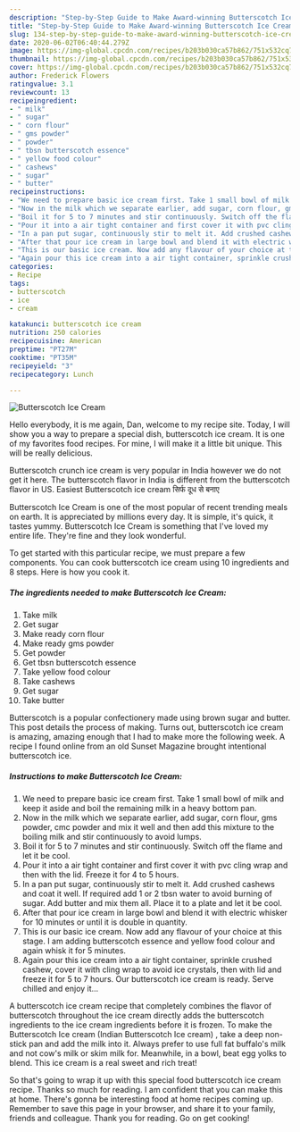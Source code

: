 ```yaml
---
description: "Step-by-Step Guide to Make Award-winning Butterscotch Ice Cream"
title: "Step-by-Step Guide to Make Award-winning Butterscotch Ice Cream"
slug: 134-step-by-step-guide-to-make-award-winning-butterscotch-ice-cream
date: 2020-06-02T06:40:44.279Z
image: https://img-global.cpcdn.com/recipes/b203b030ca57b862/751x532cq70/butterscotch-ice-cream-recipe-main-photo.jpg
thumbnail: https://img-global.cpcdn.com/recipes/b203b030ca57b862/751x532cq70/butterscotch-ice-cream-recipe-main-photo.jpg
cover: https://img-global.cpcdn.com/recipes/b203b030ca57b862/751x532cq70/butterscotch-ice-cream-recipe-main-photo.jpg
author: Frederick Flowers
ratingvalue: 3.1
reviewcount: 13
recipeingredient:
- " milk"
- " sugar"
- " corn flour"
- " gms powder"
- " powder"
- " tbsn butterscotch essence"
- " yellow food colour"
- " cashews"
- " sugar"
- " butter"
recipeinstructions:
- "We need to prepare basic ice cream first. Take 1 small bowl of milk and keep it aside and boil the remaining milk in a heavy bottom pan."
- "Now in the milk which we separate earlier, add sugar, corn flour, gms powder, cmc powder and mix it well and then add this mixture to the boiling milk and stir continuously to avoid lumps."
- "Boil it for 5 to 7 minutes and stir continuously. Switch off the flame and let it be cool."
- "Pour it into a air tight container and first cover it with pvc cling wrap and then with the lid. Freeze it for 4 to 5 hours."
- "In a pan put sugar, continuously stir to melt it. Add crushed cashews and coat it well. If required add 1 or 2 tbsn water to avoid burning of sugar. Add butter and mix them all. Place it to a plate and let it be cool."
- "After that pour ice cream in large bowl and blend it with electric whisker for 10 minutes or until it is double in quantity."
- "This is our basic ice cream. Now add any flavour of your choice at this stage. I am adding butterscotch essence and yellow food colour and again whisk it for 5 minutes."
- "Again pour this ice cream into a air tight container, sprinkle crushed cashew, cover it with cling wrap to avoid ice crystals, then with lid and freeze it for 5 to 7 hours. Our butterscotch ice cream is ready. Serve chilled and enjoy it..."
categories:
- Recipe
tags:
- butterscotch
- ice
- cream

katakunci: butterscotch ice cream 
nutrition: 250 calories
recipecuisine: American
preptime: "PT27M"
cooktime: "PT35M"
recipeyield: "3"
recipecategory: Lunch

---
```



![Butterscotch Ice Cream](https://img-global.cpcdn.com/recipes/b203b030ca57b862/751x532cq70/butterscotch-ice-cream-recipe-main-photo.jpg)

Hello everybody, it is me again, Dan, welcome to my recipe site. Today, I will show you a way to prepare a special dish, butterscotch ice cream. It is one of my favorites food recipes. For mine, I will make it a little bit unique. This will be really delicious.

Butterscotch crunch ice cream is very popular in India however we do not get it here. The butterscotch flavor in India is different from the butterscotch flavor in US. Easiest Butterscotch ice cream सिर्फ दूध से बनाए

Butterscotch Ice Cream is one of the most popular of recent trending meals on earth. It is appreciated by millions every day. It is simple, it's quick, it tastes yummy. Butterscotch Ice Cream is something that I've loved my entire life. They're fine and they look wonderful.


To get started with this particular recipe, we must prepare a few components. You can cook butterscotch ice cream using 10 ingredients and 8 steps. Here is how you cook it.

<!--inarticleads1-->

##### The ingredients needed to make Butterscotch Ice Cream:

1. Take  milk
1. Get  sugar
1. Make ready  corn flour
1. Make ready  gms powder
1. Get  powder
1. Get  tbsn butterscotch essence
1. Take  yellow food colour
1. Take  cashews
1. Get  sugar
1. Take  butter


Butterscotch is a popular confectionery made using brown sugar and butter. This post details the process of making. Turns out, butterscotch ice cream is amazing, amazing enough that I had to make more the following week. A recipe I found online from an old Sunset Magazine brought intentional butterscotch ice. 

<!--inarticleads2-->

##### Instructions to make Butterscotch Ice Cream:

1. We need to prepare basic ice cream first. Take 1 small bowl of milk and keep it aside and boil the remaining milk in a heavy bottom pan.
1. Now in the milk which we separate earlier, add sugar, corn flour, gms powder, cmc powder and mix it well and then add this mixture to the boiling milk and stir continuously to avoid lumps.
1. Boil it for 5 to 7 minutes and stir continuously. Switch off the flame and let it be cool.
1. Pour it into a air tight container and first cover it with pvc cling wrap and then with the lid. Freeze it for 4 to 5 hours.
1. In a pan put sugar, continuously stir to melt it. Add crushed cashews and coat it well. If required add 1 or 2 tbsn water to avoid burning of sugar. Add butter and mix them all. Place it to a plate and let it be cool.
1. After that pour ice cream in large bowl and blend it with electric whisker for 10 minutes or until it is double in quantity.
1. This is our basic ice cream. Now add any flavour of your choice at this stage. I am adding butterscotch essence and yellow food colour and again whisk it for 5 minutes.
1. Again pour this ice cream into a air tight container, sprinkle crushed cashew, cover it with cling wrap to avoid ice crystals, then with lid and freeze it for 5 to 7 hours. Our butterscotch ice cream is ready. Serve chilled and enjoy it...


A butterscotch ice cream recipe that completely combines the flavor of butterscotch throughout the ice cream directly adds the butterscotch ingredients to the ice cream ingredients before it is frozen. To make the Butterscotch Ice cream (Indian Butterscotch Ice cream) , take a deep non-stick pan and add the milk into it. Always prefer to use full fat buffalo&#39;s milk and not cow&#39;s milk or skim milk for. Meanwhile, in a bowl, beat egg yolks to blend. This ice cream is a real sweet and rich treat! 

So that's going to wrap it up with this special food butterscotch ice cream recipe. Thanks so much for reading. I am confident that you can make this at home. There's gonna be interesting food at home recipes coming up. Remember to save this page in your browser, and share it to your family, friends and colleague. Thank you for reading. Go on get cooking!
